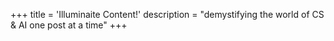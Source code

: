 +++
title = 'Illuminaite Content!'
description = "demystifying the world of CS & AI one post at a time"
+++